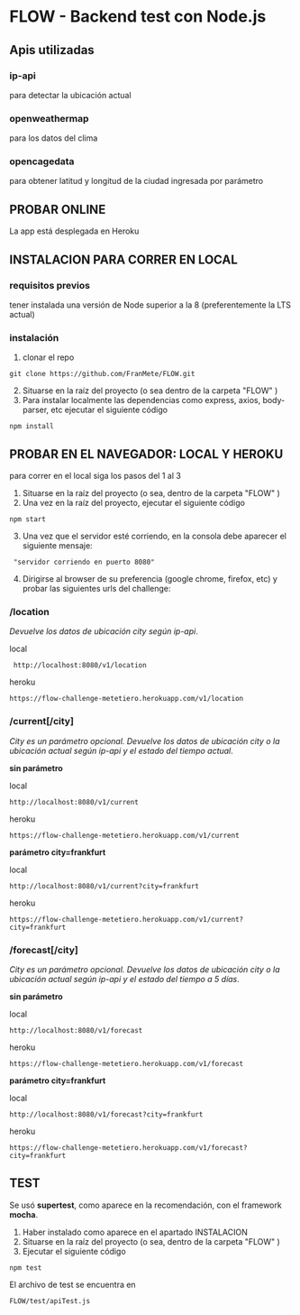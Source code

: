 # FLOW - Backend test con Node.js
## Apis utilizadas
### ip-api 
para detectar la ubicación actual
### openweathermap
para los datos del clima
### opencagedata
para obtener latitud y longitud de la ciudad ingresada por parámetro
## PROBAR ONLINE
La app está desplegada en Heroku 
## INSTALACION PARA CORRER EN LOCAL
### requisitos previos
tener instalada una versión de Node superior a la 8 (preferentemente la LTS actual)
### instalación
1. clonar el repo
```
git clone https://github.com/FranMete/FLOW.git 

``` 
2. Situarse en la raíz del proyecto (o sea dentro de la carpeta "FLOW" )
3. Para instalar localmente las dependencias como express, axios, body-parser, etc ejecutar el siguiente código
```
npm install
``` 
## PROBAR EN EL NAVEGADOR: LOCAL Y HEROKU
para correr en el local siga los pasos del 1 al 3
1. Situarse en la raíz del proyecto (o sea, dentro de la carpeta "FLOW" )
2. Una vez en la raíz del proyecto, ejecutar el siguiente código

```
npm start
```
3. Una vez que el servidor esté corriendo, en la consola debe aparecer el siguiente mensaje: 

```
 "servidor corriendo en puerto 8080" 
 ```    
  4. Dirigirse al browser de su preferencia (google chrome, firefox, etc) y probar las siguientes urls del challenge:

  ### /location

  _Devuelve los datos de ubicación city según ip-api_. 

   local
  ```
   http://localhost:8080/v1/location
   ```
   heroku
   ```
   https://flow-challenge-metetiero.herokuapp.com/v1/location
  ```
  ### /current[/city]
  
  _City es un parámetro opcional. Devuelve los datos de ubicación city o la ubicación actual según ip-api y el estado del tiempo actual_.

  **sin parámetro**

  local
  ```
  http://localhost:8080/v1/current
  ```
  heroku 
  ```
  https://flow-challenge-metetiero.herokuapp.com/v1/current
  ```
  **parámetro city=frankfurt**
  
  local
  ```
  http://localhost:8080/v1/current?city=frankfurt
  ```

  heroku
  ```
  https://flow-challenge-metetiero.herokuapp.com/v1/current?city=frankfurt
  ```
### /forecast[/city]
_City es un parámetro opcional. Devuelve los datos de ubicación city o la ubicación actual según ip-api y el estado del tiempo a 5 días_.

**sin parámetro**

local
```
http://localhost:8080/v1/forecast

```

heroku
```
https://flow-challenge-metetiero.herokuapp.com/v1/forecast
```
**parámetro city=frankfurt**

local
```
http://localhost:8080/v1/forecast?city=frankfurt

```

heroku
```
https://flow-challenge-metetiero.herokuapp.com/v1/forecast?city=frankfurt
```

## TEST
Se usó **supertest**, como aparece en la recomendación, con el framework **mocha**. 

1. Haber instalado como aparece en el apartado INSTALACION
2. Situarse en la raíz del proyecto (o sea, dentro de la carpeta "FLOW" )
3. Ejecutar el siguiente código 
```
npm test
```
El archivo de test se encuentra en 
```
FLOW/test/apiTest.js
```